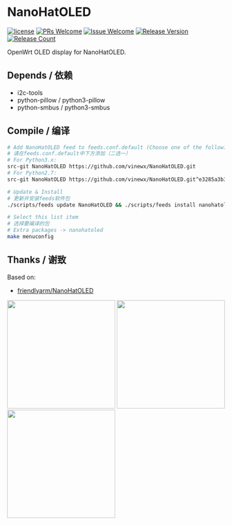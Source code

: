 # NanoHatOLED
[1]: https://img.shields.io/badge/license-MIT-brightgreen.svg
[2]: /LICENSE
[3]: https://img.shields.io/badge/PRs-welcome-brightgreen.svg
[4]: https://github.com/vinewx/NanoHatOLED/pulls
[5]: https://img.shields.io/badge/Issues-welcome-brightgreen.svg
[6]: https://github.com/vinewx/NanoHatOLED/issues/new
[7]: https://img.shields.io/badge/release-v1.0.4-blue.svg?
[8]: https://github.com/vinewx/NanoHatOLED/releases
[9]: https://img.shields.io/github/downloads/vinewx/NanoHatOLED/total
[![license][1]][2]
[![PRs Welcome][3]][4]
[![Issue Welcome][5]][6]
[![Release Version][7]][8]
[![Release Count][9]][8]

OpenWrt OLED display for NanoHatOLED.
## Depends / 依赖
- i2c-tools
- python-pillow / python3-pillow
- python-smbus / python3-smbus

## Compile / 编译
```bash
# Add NanoHatOLED feed to feeds.conf.default (Choose one of the following feeds)
# 请在feeds.conf.default中下方添加（二选一）
# For Python3.x: 
src-git NanoHatOLED https://github.com/vinewx/NanoHatOLED.git
# For Python2.7:
src-git NanoHatOLED https://github.com/vinewx/NanoHatOLED.git^e3285a3b37c7c34048c0ea108fa4ec18b49c0bfd

# Update & Install
# 更新并安装feeds软件包
./scripts/feeds update NanoHatOLED && ./scripts/feeds install nanohatoled

# Select this list item
# 选择要编译的包
# Extra packages -> nanohatoled
make menuconfig
```
## Thanks / 谢致
Based on: 
- [friendlyarm/NanoHatOLED](https://github.com/friendlyarm/NanoHatOLED) 

<img src="https://github.com/vinewx/NanoHatOLED/raw/master/assets/k1.jpg" width="250" /> <img src="https://github.com/vinewx/NanoHatOLED/raw/master/assets/k2.jpg" width="250" /> <img src="https://github.com/vinewx/NanoHatOLED/raw/master/assets/k3.jpg" width="250" />
